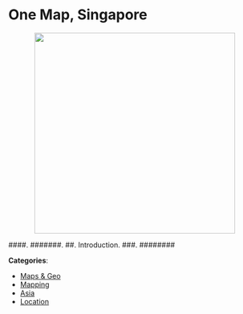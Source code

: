 # One Map, Singapore
<p align="center">
    <img width="400" src="https://raw.githubusercontent.com/apis-list/apis-list/apis/one-map-singapore/logo_256x256.png" />
</p>

####. #######. ##. Introduction. ###. ########



**Categories**:
- [Maps & Geo](https://github.com/apis-list/apis-list#maps-and-geo)
- [Mapping](https://github.com/apis-list/apis-list#mapping)
- [Asia](https://github.com/apis-list/apis-list#asia)
- [Location](https://github.com/apis-list/apis-list#location)







